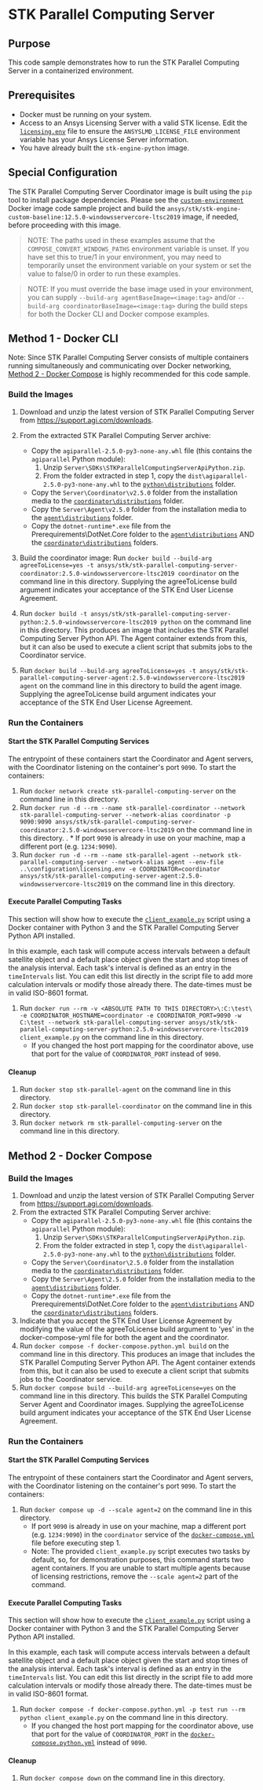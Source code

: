 # STK Parallel Computing Server

## Purpose
This code sample demonstrates how to run the STK Parallel Computing Server in a containerized environment.

## Prerequisites
* Docker must be running on your system.
* Access to an Ansys Licensing Server with a valid STK license. Edit the
[`licensing.env`](../configuration/licensing.env) file to ensure the `ANSYSLMD_LICENSE_FILE` environment variable
has your Ansys License Server information.
* You have already built the `stk-engine-python` image.

## Special Configuration
The STK Parallel Computing Server Coordinator image is built using the `pip` tool to install package
dependencies. Please see the [`custom-environment`](../custom-environment/README.md) Docker image code sample project
and build the `ansys/stk/stk-engine-custom-baseline:12.5.0-windowsservercore-ltsc2019` image, if needed, before proceeding with this image.

> NOTE: The paths used in these examples assume that the `COMPOSE_CONVERT_WINDOWS_PATHS` environment variable is unset. If you have set this to true/1 in your
> environment, you may need to temporarily unset the environment variable on your system or set the value to false/0 in order to run these examples.

> NOTE: If you must override the base image used in your environment, you can supply `--build-arg agentBaseImage=<image:tag>` and/or
> `--build-arg coordinatorBaseImage=<image:tag>` during the build steps for both the Docker CLI and Docker compose examples. 

## Method 1 - Docker CLI
Note: Since STK Parallel Computing Server consists of multiple containers running simultaneously and communicating over
Docker networking, [Method 2 - Docker Compose](#method-2---docker-compose) is highly recommended for this code sample.

### Build the Images
1. Download and unzip the latest version of STK Parallel Computing Server from https://support.agi.com/downloads.
2. From the extracted STK Parallel Computing Server archive:
    * Copy the `agiparallel-2.5.0-py3-none-any.whl` file (this contains the `agiparallel` Python module):
        1. Unzip `Server\SDKs\STKParallelComputingServerApiPython.zip`.
        2. From the folder extracted in step 1, copy the `dist\agiparallel-2.5.0-py3-none-any.whl` to the
        [`python\distributions`](./python/distributions) folder.
    * Copy the `Server\Coordinator\v2.5.0` folder from the installation media to the
    [`coordinator\distributions`](./coordinator/distributions/) folder.
    * Copy the `Server\Agent\v2.5.0` folder from the installation media to the
    [`agent\distributions`](./agent/distributions/) folder.
    * Copy the `dotnet-runtime*.exe` file from the Prerequirements\DotNet.Core folder to the [`agent\distributions`](./agent/distributions/) AND
    the [`coordinator\distributions`](./coordinator/distributions/) folders.
3. Build the coordinator image:
    Run `docker build --build-arg agreeToLicense=yes -t ansys/stk/stk-parallel-computing-server-coordinator:2.5.0-windowsservercore-ltsc2019 coordinator`
    on the command line in this directory. Supplying the agreeToLicense build argument indicates your acceptance of the STK End User License Agreement.

4. Run `docker build -t ansys/stk/stk-parallel-computing-server-python:2.5.0-windowsservercore-ltsc2019 python` on the command line in this
directory. This produces an image that includes the STK Parallel Computing Server Python API. The Agent container
extends from this, but it can also be used to execute a client script that submits jobs to the Coordinator service.
5. Run `docker build --build-arg agreeToLicense=yes -t ansys/stk/stk-parallel-computing-server-agent:2.5.0-windowsservercore-ltsc2019 agent` on the command line in this directory to build the agent image. Supplying the agreeToLicense build argument indicates your acceptance of the STK End User License Agreement.

### Run the Containers
#### Start the STK Parallel Computing Services
The entrypoint of these containers start the Coordinator and Agent servers, with the Coordinator
listening on the container's port `9090`. To start the containers:
1. Run `docker network create stk-parallel-computing-server` on the command line in this directory.
2. Run `docker run -d --rm --name stk-parallel-coordinator --network stk-parallel-computing-server --network-alias coordinator -p 9090:9090 ansys/stk/stk-parallel-computing-server-coordinator:2.5.0-windowsservercore-ltsc2019`
on the command line in this directory.
. * If port `9090` is already in use on your machine, map a different port (e.g. `1234:9090`).
3. Run `docker run -d --rm --name stk-parallel-agent --network stk-parallel-computing-server --network-alias agent --env-file ..\configuration\licensing.env -e COORDINATOR=coordinator ansys/stk/stk-parallel-computing-server-agent:2.5.0-windowsservercore-ltsc2019`
on the command line in this directory.

#### Execute Parallel Computing Tasks
This section will show how to execute the [`client_example.py`](./client_example.py) script using a Docker container
with Python 3 and the STK Parallel Computing Server Python API installed.

In this example, each task will compute access intervals between a default satellite object and a default place object
given the start and stop times of the analysis interval. Each task's interval is defined as an entry in the
`timeIntervals` list. You can edit this list directly in the script file to add more calculation intervals or modify
those already there. The date-times must be in valid ISO-8601 format.
1. Run `docker run --rm -v <ABSOLUTE PATH TO THIS DIRECTORY>\:C:\test\ -e COORDINATOR_HOSTNAME=coordinator -e COORDINATOR_PORT=9090 -w C:\test --network stk-parallel-computing-server ansys/stk/stk-parallel-computing-server-python:2.5.0-windowsservercore-ltsc2019 client_example.py`
on the command line in this directory.
    * If you changed the host port mapping for the coordinator above, use that port for the value of `COORDINATOR_PORT`
    instead of `9090`.

#### Cleanup
1. Run `docker stop stk-parallel-agent` on the command line in this directory.
2. Run `docker stop stk-parallel-coordinator` on the command line in this directory.
3. Run `docker network rm stk-parallel-computing-server` on the command line in this directory.


## Method 2 - Docker Compose

### Build the Images
1. Download and unzip the latest version of STK Parallel Computing Server from https://support.agi.com/downloads.
2. From the extracted STK Parallel Computing Server archive:
    * Copy the `agiparallel-2.5.0-py3-none-any.whl` file (this contains the `agiparallel` Python module):
        1. Unzip `Server\SDKs\STKParallelComputingServerApiPython.zip`.
        2. From the folder extracted in step 1, copy the `dist\agiparallel-2.5.0-py3-none-any.whl` to the
        [`python\distributions`](./python/distributions) folder.
    * Copy the `Server\Coordinator\2.5.0` folder from the installation media to the
    [`coordinator\distributions`](./coordinator/distributions) folder.
    * Copy the `Server\Agent\2.5.0` folder from the installation media to the
    [`agent\distributions`](./agent/distributions/) folder.
    * Copy the `dotnet-runtime*.exe` file from the Prerequirements\DotNet.Core folder to the [`agent\distributions`](./agent/distributions/) AND the [`coordinator\distributions`](./coordinator/distributions/) folders.
3. Indicate that you accept the STK End User License Agreement by modifying the value of the agreeToLicense build argument to 'yes' in the docker-compose-yml file for both the agent and the coordinator.
3. Run `docker compose -f docker-compose.python.yml build` on the command line in this directory. This produces an image that includes the STK Parallel Computing Server Python API. The Agent container extends from this,
but it can also be used to execute a client script that submits jobs to the Coordinator service.
4. Run `docker compose build --build-arg agreeToLicense=yes` on the command line in this directory. This builds the STK Parallel Computing Server
Agent and Coordinator images. Supplying the agreeToLicense build argument indicates your acceptance of the STK End User License Agreement.

### Run the Containers
#### Start the STK Parallel Computing Services
The entrypoint of these containers start the Coordinator and Agent servers, with the Coordinator
listening on the container's port `9090`. To start the containers:
1. Run `docker compose up -d --scale agent=2` on the command line in this directory.
    * If port `9090` is already in use on your machine, map a different port (e.g. `1234:9090`) in
    the `coordinator` service of the [`docker-compose.yml`](./docker-compose.yml) file before executing step 1.
    * Note: The provided `client_example.py` script executes two tasks by default, so, for demonstration purposes,
    this command starts two agent containers. If you are unable to start multiple agents because of licensing
    restrictions, remove the `--scale agent=2` part of the command.

#### Execute Parallel Computing Tasks
This section will show how to execute the [`client_example.py`](./client_example.py) script using a Docker container with Python 3 and the
STK Parallel Computing Server Python API installed.

In this example, each task will compute access intervals between a default satellite object and a default place object
given the start and stop times of the analysis interval. Each task's interval is defined as an entry in the
`timeIntervals` list. You can edit this list directly in the script file to add more calculation intervals or modify
those already there. The date-times must be in valid ISO-8601 format.
1. Run `docker compose -f docker-compose.python.yml -p test run --rm python client_example.py` on the command line in this
directory.
    * If you changed the host port mapping for the coordinator above, use that port for the value of `COORDINATOR_PORT`
    in the [`docker-compose.python.yml`](./docker-compose.python.yml) instead of `9090`.

#### Cleanup
1. Run `docker compose down` on the command line in this directory.
